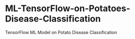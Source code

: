 # ML-TensorFlow-on-Potatoes-Disease-Classification
TensorFlow ML Model on Potato Disease Classification
